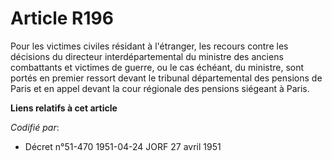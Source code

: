 # Article R196

Pour les victimes civiles résidant à l'étranger, les recours contre les décisions du directeur interdépartemental du ministre
des anciens combattants et victimes de guerre, ou le cas échéant, du ministre, sont portés en premier ressort devant le
tribunal départemental des pensions de Paris et en appel devant la cour régionale des pensions siégeant à Paris.

**Liens relatifs à cet article**

_Codifié par_:

  - Décret n°51-470 1951-04-24 JORF 27 avril 1951
